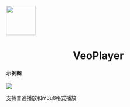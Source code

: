 <img src="https://gitee.com/dlongs49/veoplayer/raw/master/static/veoplayer-logo.png" style="width:80px;height:80px;"/>
<h1 align="center">VeoPlayer</h1>

#### 示例图

![](https://gitee.com/dlongs49/veoplayer/raw/master/static/20230624175505.png)

支持普通播放和m3u8格式播放 
